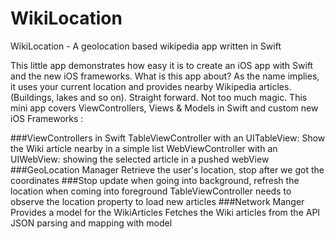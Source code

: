 WikiLocation
============

WikiLocation - A geolocation based wikipedia app written in Swift

This little app demonstrates how easy it is to create an iOS app with Swift and the new iOS frameworks.
What is this app about? As the name implies, it uses your current location and provides nearby Wikipedia articles. (Buildings, lakes and so on). Straight forward. Not too much magic.
This mini app covers ViewControllers, Views & Models in Swift and custom new iOS Frameworks :

###ViewControllers in Swift
TableViewController with an UITableView: Show the Wiki article nearby in a simple list
WebViewController with an UIWebView: showing the selected article in a pushed webView
###GeoLocation Manager
Retrieve the user's location, stop after we got the coordinates
###Stop update when going into background, refresh the location when coming into foreground
TableViewController needs to observe the location property to load new articles
###Network Manger
Provides a model for the WikiArticles
Fetches the Wiki articles from the API
JSON parsing and mapping with model
